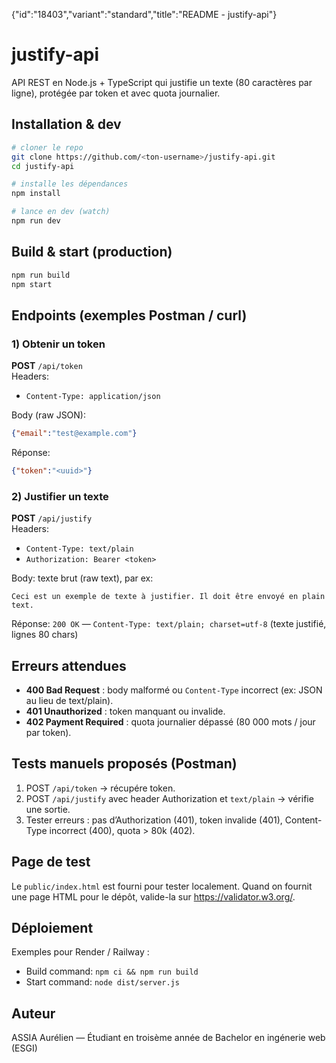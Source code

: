 {"id":"18403","variant":"standard","title":"README - justify-api"}
# justify-api

API REST en Node.js + TypeScript qui justifie un texte (80 caractères par ligne), protégée par token et avec quota journalier.

## Installation & dev

```bash
# cloner le repo
git clone https://github.com/<ton-username>/justify-api.git
cd justify-api

# installe les dépendances
npm install

# lance en dev (watch)
npm run dev
```

## Build & start (production)

```bash
npm run build
npm start
```

## Endpoints (exemples Postman / curl)

### 1) Obtenir un token
**POST** `/api/token`  
Headers:
- `Content-Type: application/json`

Body (raw JSON):
```json
{"email":"test@example.com"}
```

Réponse:
```json
{"token":"<uuid>"}
```

### 2) Justifier un texte
**POST** `/api/justify`  
Headers:
- `Content-Type: text/plain`
- `Authorization: Bearer <token>`

Body: texte brut (raw text), par ex:
```
Ceci est un exemple de texte à justifier. Il doit être envoyé en plain text.
```

Réponse: `200 OK` — `Content-Type: text/plain; charset=utf-8` (texte justifié, lignes 80 chars)

## Erreurs attendues
- **400 Bad Request** : body malformé ou `Content-Type` incorrect (ex: JSON au lieu de text/plain).
- **401 Unauthorized** : token manquant ou invalide.
- **402 Payment Required** : quota journalier dépassé (80 000 mots / jour par token).

## Tests manuels proposés (Postman)
1. POST `/api/token` → récupére token.
2. POST `/api/justify` avec header Authorization et `text/plain` → vérifie une sortie.
3. Tester erreurs : pas d’Authorization (401), token invalide (401), Content-Type incorrect (400), quota > 80k (402).

## Page de test 
Le `public/index.html` est fourni pour tester localement. Quand on fournit une page HTML pour le dépôt, valide-la sur https://validator.w3.org/.

## Déploiement
Exemples pour Render / Railway :
- Build command: `npm ci && npm run build`
- Start command: `node dist/server.js`

## Auteur
ASSIA Aurélien — Étudiant en troisème année de Bachelor en ingénerie web (ESGI)


